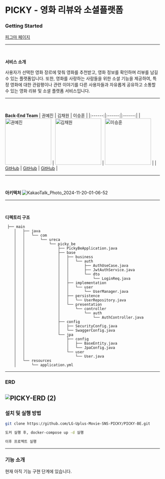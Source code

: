 # PICKY - 영화 리뷰와 소셜플랫폼

### Getting Started
[피그마 페이지](https://www.figma.com/design/rpAlhiLds5pygwPfPpD4lp/PICKY-%EB%94%94%EC%9E%90%EC%9D%B8-%EC%99%84%EC%84%B1%EB%B3%B8?node-id=0-1&node-type=canvas&t=pwFCyVmMoN1a41le-0)<br />

---
<br />

**서비스 소개**

사용자가 선택한 영화 장르에 맞춰 영화를 추천받고, 영화 정보를 확인하며 리뷰를 남길 수 있는 플랫폼입니다. 또한, 영화를 사랑하는 사람들을 위한 소셜 기능을 제공하여, 특정 영화에 대한 관람평이나 관련 이야기를 다른 사용자들과 자유롭게 공유하고 소통할 수 있는 영화 리뷰 및 소셜 플랫폼 서비스입니다.

---
<br />

**Back-End Team**
| 권예진 | 김채원 | 이승훈 |
|:------:|:------:|:------:|
| <img src="https://avatars.githubusercontent.com/YaeJinKwon" alt="권예진" width="150"> | <img src="https://avatars.githubusercontent.com/PeindreLaColline" alt="김채원" width="150"> | <img src="https://avatars.githubusercontent.com/lsh981127" alt="이승훈" width="150"> |
| [GitHub](https://github.com/YaeJinKwon) | [GitHub](https://github.com/PeindreLaColline) | [GitHub](https://github.com/lsh981127) |

---
<br />

**아키텍처**
![KakaoTalk_Photo_2024-11-20-01-06-52](https://github.com/user-attachments/assets/edd360c5-7d24-49e2-bc59-945193993086)

---
<br />

**디렉토리 구조**

```planeText
 ├── main
    │   ├── java
    │   │   └── com
    │   │       └── ureca
    │   │           └── picky_be
    │   │               ├── PickyBeApplication.java
    │   │               ├── base
    │   │               │   ├── business
    │   │               │   │   └── auth
    │   │               │   │       ├── AuthUseCase.java
    │   │               │   │       ├── JwtAuthService.java
    │   │               │   │       └── dto
    │   │               │   │           └── LoginReq.java
    │   │               │   ├── implementation
    │   │               │   │   └── user
    │   │               │   │       └── UserManager.java
    │   │               │   ├── persistence
    │   │               │   │   └── UserRepository.java
    │   │               │   └── presentation
    │   │               │       └── controller
    │   │               │           └── auth
    │   │               │               └── AuthController.java
    │   │               ├── config
    │   │               │   ├── SecurityConfig.java
    │   │               │   └── SwaggerConfig.java
    │   │               └── jpa
    │   │                   ├── config
    │   │                   │   ├── BaseEntity.java
    │   │                   │   └── JpaConfig.java
    │   │                   └── user
    │   │                       └── User.java
    │   └── resources
    │       └── application.yml
```
---
### ERD
![PICKY-ERD (2)](https://github.com/user-attachments/assets/26abb7ab-9565-4bdc-a77a-880acc1e5b70)
---

### 설치 및 실행 방법

```bash
git clone https://github.com/LG-Uplus-Movie-SNS-PICKY/PICKY-BE.git

도커 실행 후, docker-compose up -d 실행

이후 프로젝트 실행
```

---

### 기능 소개

현재 아직 기능 구현 단계에 있습니다.
